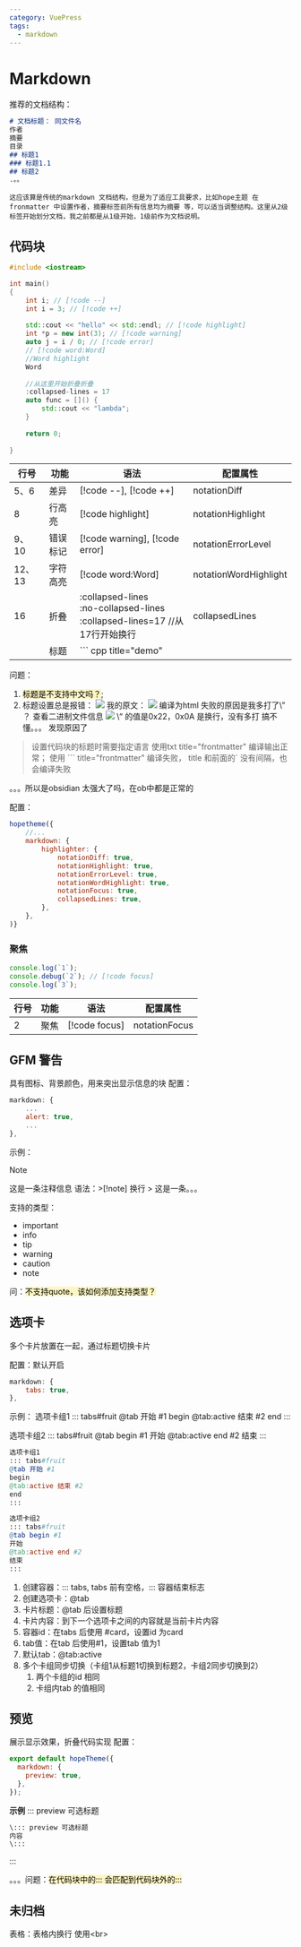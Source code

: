 ```yaml
---
category: VuePress
tags:
  - markdown
---
```


# Markdown
推荐的文档结构：
``` markdown
# 文档标题： 同文件名
作者
摘要
目录
## 标题1
### 标题1.1
## 标题2
.。。
```
	这应该算是传统的markdown 文档结构，但是为了适应工具要求，比如hope主题 在fronmatter 中设置作者，摘要标签前所有信息均为摘要 等，可以适当调整结构。这里从2级标签开始划分文档，我之前都是从1级开始，1级前作为文档说明。

## 代码块
``` cpp title="demo"
#include <iostream>

int main()
{
	int i; // [!code --]
	int i = 3; // [!code ++]
	
	std::cout << "hello" << std::endl; // [!code highlight]
	int *p = new int(3); // [!code warning]
	auto j = i / 0; // [!code error]
	// [!code word:Word]
	//Word highlight
	Word
	
	//从这里开始折叠折叠
	:collapsed-lines = 17
	auto func = []() {
		std::cout << "lambda";
	}
	
	return 0;
	
}
```

| 行号    | 功能   | 语法                                                                        | 配置属性                  |
| ----- | ---- | ------------------------------------------------------------------------- | --------------------- |
| 5、6   | 差异   | \[!code --], \[!code ++]                                                  | notationDiff          |
| 8     | 行高亮  | \[!code highlight]                                                        | notationHighlight     |
| 9、10  | 错误标记 | \[!code warning], \[!code error]                                          | notationErrorLevel    |
| 12、13 | 字符高亮 | \[!code word:Word]                                                        | notationWordHighlight |
| 16    | 折叠   | :collapsed-lines<br>:no-collapsed-lines<br>:collapsed-lines=17 //从17行开始换行 | collapsedLines        |
|       | 标题   | \`\`\`  cpp title="demo"                                                  |                       |

问题：
1. <mark style="background: #FFF3A3A6;">标题是不支持中文吗？</mark>; 
2. 标题设置总是报错：
![](./attachments/Markdown.webp)
我的原文：
![](./attachments/Markdown-1.webp)
	编译为html 失败的原因是我多打了\” ？
	查看二进制文件信息
![](./attachments/Markdown-2.webp)
	\“ 的值是0x22，0x0A 是换行，没有多打
	搞不懂。。。
发现原因了
> 
>设置代码块的标题时需要指定语言
>使用txt title="frontmatter" 编译输出正常；
>使用 \`\`\` title="frontmatter" 编译失败，
>title 和前面的\` 没有间隔，也会编译失败

。。。所以是obsidian 太强大了吗，在ob中都是正常的

配置：
``` js title="theme.ts"
hopetheme({
	//...
	markdown: {
		highlighter: {
			notationDiff: true,
			notationHighlight: true,
			notationErrorLevel: true,
			notationWordHighlight: true,
			notationFocus: true,
			collapsedLines: true,
		},
	},
)}
```
### 聚焦
``` js
console.log(`1`);
console.debug(`2`); // [!code focus]
console.log(`3`);
```

| 行号  | 功能  | 语法             | 配置属性          |
| --- | --- | -------------- | ------------- |
| 2   | 聚焦  | \[!code focus] | notationFocus |

## GFM 警告
具有图标、背景颜色，用来突出显示信息的块
配置：
``` js title="theme.ts"
markdown: {
	...
	alert: true,
	...
},
```

示例：
> [!note]
> 这是一条注释信息
> 语法：\>\[!note]  换行 > 这是一条。。。

支持的类型：
- important
- info
- tip
- warning
- caution
- note

问：<mark style="background: #FFF3A3A6;">不支持quote，该如何添加支持类型？</mark>


## 选项卡
多个卡片放置在一起，通过标题切换卡片

配置：默认开启
``` js title="themt.ts"
markdown: {
	tabs: true,
},
```

示例：
选项卡组1
::: tabs#fruit
@tab 开始 #1
begin
@tab:active 结束 #2
end
:::

选项卡组2
::: tabs#fruit
@tab begin #1
开始
@tab:active end #2
结束
:::


``` mk title="选项卡语法"
选项卡组1
::: tabs#fruit
@tab 开始 #1
begin
@tab:active 结束 #2
end
:::

选项卡组2
::: tabs#fruit
@tab begin #1
开始
@tab:active end #2
结束
:::
```
1. 创建容器：\:\:\: tabs, tabs 前有空格，\:\:\:  容器结束标志
2. 创建选项卡：\@tab
3. 卡片标题：\@tab 后设置标题
4. 卡片内容：到下一个选项卡之间的内容就是当前卡片内容
5. 容器id：在tabs 后使用 \#card，设置id 为card
6. tab值：在tab 后使用#1，设置tab 值为1
7. 默认tab：\@tab:active
8. 多个卡组同步切换（卡组1从标题1切换到标题2，卡组2同步切换到2）
	1. 两个卡组的id 相同
	2. 卡组内tab 的值相同

## 预览
展示显示效果，折叠代码实现
配置：
``` js title="theme.ts"
export default hopeTheme({
  markdown: {
    preview: true,
  },
});
```

**示例**
::: preview 可选标题
``` txt
\::: preview 可选标题
内容
\:::
```
:::

。。。问题：<mark style="background: #FFF3A3A6;">在代码块中的\::: 会匹配到代码块外的::: </mark>
## 未归档
表格：表格内换行 使用\<br>
